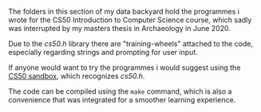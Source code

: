 The folders in this section of my data backyard hold the programmes i wrote for the CS50 Introduction to Computer Science course, which sadly was interrupted by my masters thesis in Archaeology in June 2020.


Due to the *cs50.h* library there are "training-wheels" attached to the code, especially regarding strings and prompting for user input.

If anyone would want to try the programmes i would suggest using the [CS50 sandbox](https://sandbox.cs50.io), which recognizes *cs50.h*.

The code can be compiled using the `make` command, which is also a convenience that was integrated for a smoother learning experience.
